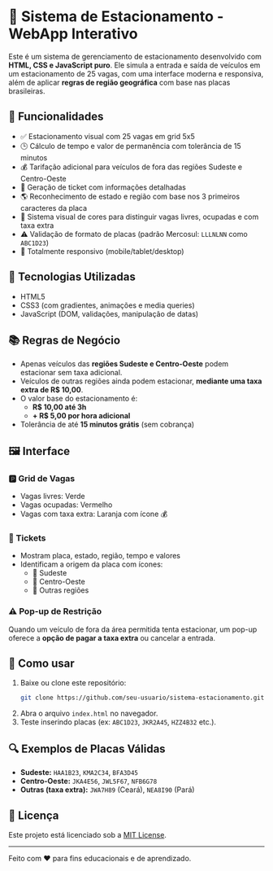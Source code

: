 # 🚗 Sistema de Estacionamento - WebApp Interativo

Este é um sistema de gerenciamento de estacionamento desenvolvido com **HTML, CSS e JavaScript puro**. Ele simula a entrada e saída de veículos em um estacionamento de 25 vagas, com uma interface moderna e responsiva, além de aplicar **regras de região geográfica** com base nas placas brasileiras.

## 📌 Funcionalidades

- ✅ Estacionamento visual com 25 vagas em grid 5x5
- 🕒 Cálculo de tempo e valor de permanência com tolerância de 15 minutos
- 💰 Tarifação adicional para veículos de fora das regiões Sudeste e Centro-Oeste
- 🧾 Geração de ticket com informações detalhadas
- 🌎 Reconhecimento de estado e região com base nos 3 primeiros caracteres da placa
- 🔎 Sistema visual de cores para distinguir vagas livres, ocupadas e com taxa extra
- ⚠️ Validação de formato de placas (padrão Mercosul: `LLLNLNN` como `ABC1D23`)
- 📱 Totalmente responsivo (mobile/tablet/desktop)

## 🧠 Tecnologias Utilizadas

- HTML5
- CSS3 (com gradientes, animações e media queries)
- JavaScript (DOM, validações, manipulação de datas)

## 📚 Regras de Negócio

- Apenas veículos das **regiões Sudeste e Centro-Oeste** podem estacionar sem taxa adicional.
- Veículos de outras regiões ainda podem estacionar, **mediante uma taxa extra de R$ 10,00**.
- O valor base do estacionamento é:
  - **R$ 10,00 até 3h**
  - **+ R$ 5,00 por hora adicional**
- Tolerância de até **15 minutos grátis** (sem cobrança)

## 🖼️ Interface

### 🅿️ Grid de Vagas
- Vagas livres: Verde
- Vagas ocupadas: Vermelho
- Vagas com taxa extra: Laranja com ícone 💰

### 🎫 Tickets
- Mostram placa, estado, região, tempo e valores
- Identificam a origem da placa com ícones:
  - 🌆 Sudeste
  - 🌾 Centro-Oeste
  - 🚫 Outras regiões

### ⚠️ Pop-up de Restrição
Quando um veículo de fora da área permitida tenta estacionar, um pop-up oferece a **opção de pagar a taxa extra** ou cancelar a entrada.

## 🚀 Como usar

1. Baixe ou clone este repositório:
   ```bash
   git clone https://github.com/seu-usuario/sistema-estacionamento.git
   ```
2. Abra o arquivo `index.html` no navegador.
3. Teste inserindo placas (ex: `ABC1D23`, `JKR2A45`, `HZZ4B32` etc.).

## 🔍 Exemplos de Placas Válidas

- **Sudeste:** `HAA1B23`, `KMA2C34`, `BFA3D45`
- **Centro-Oeste:** `JKA4E56`, `JWL5F67`, `NFB6G78`
- **Outras (taxa extra):** `JWA7H89` (Ceará), `NEA8I90` (Pará)

## 📄 Licença

Este projeto está licenciado sob a [MIT License](LICENSE).

---

Feito com ❤️ para fins educacionais e de aprendizado.